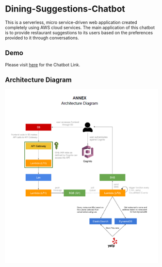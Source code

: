 # Dining-Suggestions-Chatbot

This is a serverless, micro service-driven web application created completely using AWS cloud services. The main application of this chatbot is to provide restaurant suggestions to its users based on the preferences provided to it through conversations. 

## Demo ##
Please visit [here](http://yelpbot.s3.amazonaws.com/home.html) for the Chatbot Link. 

## Architecture Diagram ##
![Architecture Diagram](https://github.com/palakraman17/Dining-Suggestions-Chatbot/blob/master/DiningChatBot_Arch.png)


